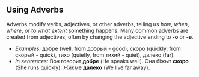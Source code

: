 ## Using Adverbs

Adverbs modify verbs, adjectives, or other adverbs, telling us _how_, _when_, _where_, or _to what extent_ something happens. Many common adverbs are created from adjectives, often by changing the adjective ending to __-о__ or __-е__.

*   _Examples:_ добре (well, from добрый - good), скоро (quickly, from скорый - quick), тихо (quietly, from тихий - quiet), далеко (far).
*   _In sentences:_ Вон говорит __добре__ (He speaks well). Она біжыт __скоро__ (She runs quickly). Жиєме __далеко__ (We live far away).
